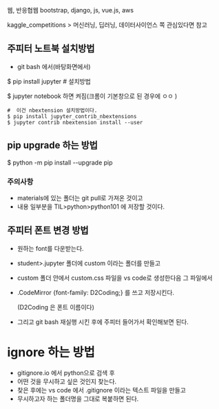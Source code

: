 웹, 반응협웹 bootstrap, django, js, vue.js, aws

kaggle_competitions > 머신러닝, 딥러닝, 데이터사이언스 쪽 관심있다면 참고



## 주피터 노트북 설치방법

- git bash  에서(바탕화면에서)

$ pip install jupyter # 설치방법

$ jupyter notebook 하면 켜짐(크롬이 기본창으로 된 경우에 ㅇㅇ )

```
#  이건 nbextension 설치방법이다.
$ pip install jupyter_contrib_nbextensions
$ jupyter contrib nbextension install --user
```

## pip upgrade 하는 방법

$ python -m pip install --upgrade pip



### 주의사항

- materials에 있는 폴더는 git pull로 가져온 것이고
- 내용 일부분을  TIL>python>python101 에 저장할 것이다.



## 주피터 폰트 변경 방법

- 원하는 font를 다운받는다.

- student>.jupyter 폴더에 custom 이라는 폴더를 만들고

- custom 폴더 안에서 custom.css 파일을 vs code로 생성한다음 그 파일에서

- .CodeMirror {font-family: D2Coding;}  를 쓰고 저장시킨다.

  (D2Coding 은 폰트 이름이다)

- 그리고 git bash 재실행 시킨 후에 주피터 들어가서 확인해보면 된다.



# ignore 하는 방법

- gitignore.io 에서 python으로 검색 후
- 어떤 것을 무시하고 싶은 것인지 찾는다.
- 찾은 후에는 vs code 에서 .gitignore 이라는 텍스트 파일을 만들고
- 무시하고자 하는 폴더명을 그대로 복붙하면 된다.